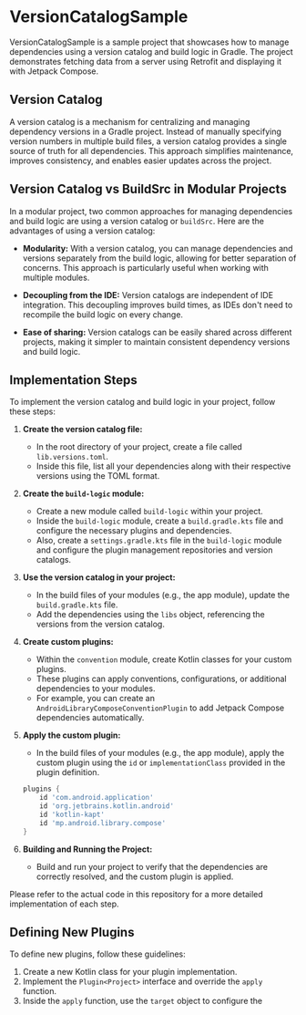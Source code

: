 # VersionCatalogSample

VersionCatalogSample is a sample project that showcases how to manage dependencies using a version catalog and build logic in Gradle. The project demonstrates fetching data from a server using Retrofit and displaying it with Jetpack Compose.

## Version Catalog

A version catalog is a mechanism for centralizing and managing dependency versions in a Gradle project. Instead of manually specifying version numbers in multiple build files, a version catalog provides a single source of truth for all dependencies. This approach simplifies maintenance, improves consistency, and enables easier updates across the project.

## Version Catalog vs BuildSrc in Modular Projects

In a modular project, two common approaches for managing dependencies and build logic are using a version catalog or `buildSrc`. Here are the advantages of using a version catalog:

- **Modularity:** With a version catalog, you can manage dependencies and versions separately from the build logic, allowing for better separation of concerns. This approach is particularly useful when working with multiple modules.

- **Decoupling from the IDE:** Version catalogs are independent of IDE integration. This decoupling improves build times, as IDEs don't need to recompile the build logic on every change.

- **Ease of sharing:** Version catalogs can be easily shared across different projects, making it simpler to maintain consistent dependency versions and build logic.

## Implementation Steps

To implement the version catalog and build logic in your project, follow these steps:

1. **Create the version catalog file:**
   - In the root directory of your project, create a file called `lib.versions.toml`.
   - Inside this file, list all your dependencies along with their respective versions using the TOML format.

2. **Create the `build-logic` module:**
   - Create a new module called `build-logic` within your project.
   - Inside the `build-logic` module, create a `build.gradle.kts` file and configure the necessary plugins and dependencies.
   - Also, create a `settings.gradle.kts` file in the `build-logic` module and configure the plugin management repositories and version catalogs.

3. **Use the version catalog in your project:**
   - In the build files of your modules (e.g., the app module), update the `build.gradle.kts` file.
   - Add the dependencies using the `libs` object, referencing the versions from the version catalog.

4. **Create custom plugins:**
   - Within the `convention` module, create Kotlin classes for your custom plugins.
   - These plugins can apply conventions, configurations, or additional dependencies to your modules.
   - For example, you can create an `AndroidLibraryComposeConventionPlugin` to add Jetpack Compose dependencies automatically.

5. **Apply the custom plugin:**
   - In the build files of your modules (e.g., the app module), apply the custom plugin using the `id` or `implementationClass` provided in the plugin definition.
   ```groovy
   plugins {
       id 'com.android.application'
       id 'org.jetbrains.kotlin.android'
       id 'kotlin-kapt'
       id 'mp.android.library.compose'
   }

6. **Building and Running the Project:**
   - Build and run your project to verify that the dependencies are correctly resolved, and the custom plugin is applied.

Please refer to the actual code in this repository for a more detailed implementation of each step.

## Defining New Plugins

To define new plugins, follow these guidelines:

1. Create a new Kotlin class for your plugin implementation.
2. Implement the `Plugin<Project>` interface and override the `apply` function.
3. Inside the `apply` function, use the `target` object to configure the

